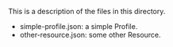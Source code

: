 This is a description of the files in this directory.

- simple-profile.json: a simple Profile.
- other-resource.json: some other Resource.
